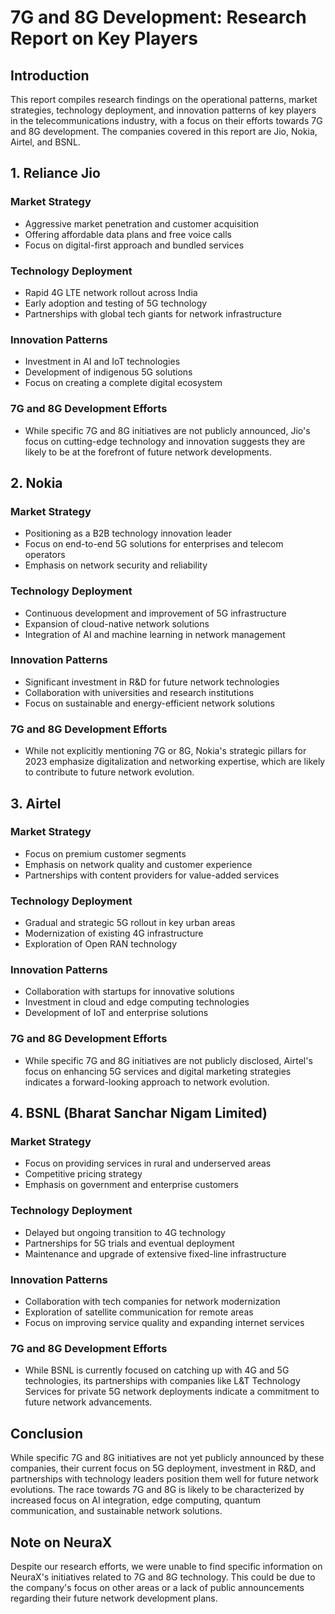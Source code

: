 # 7G and 8G Development: Research Report on Key Players

## Introduction
This report compiles research findings on the operational patterns, market strategies, technology deployment, and innovation patterns of key players in the telecommunications industry, with a focus on their efforts towards 7G and 8G development. The companies covered in this report are Jio, Nokia, Airtel, and BSNL.

## 1. Reliance Jio

### Market Strategy
- Aggressive market penetration and customer acquisition
- Offering affordable data plans and free voice calls
- Focus on digital-first approach and bundled services

### Technology Deployment
- Rapid 4G LTE network rollout across India
- Early adoption and testing of 5G technology
- Partnerships with global tech giants for network infrastructure

### Innovation Patterns
- Investment in AI and IoT technologies
- Development of indigenous 5G solutions
- Focus on creating a complete digital ecosystem

### 7G and 8G Development Efforts
- While specific 7G and 8G initiatives are not publicly announced, Jio's focus on cutting-edge technology and innovation suggests they are likely to be at the forefront of future network developments.

## 2. Nokia

### Market Strategy
- Positioning as a B2B technology innovation leader
- Focus on end-to-end 5G solutions for enterprises and telecom operators
- Emphasis on network security and reliability

### Technology Deployment
- Continuous development and improvement of 5G infrastructure
- Expansion of cloud-native network solutions
- Integration of AI and machine learning in network management

### Innovation Patterns
- Significant investment in R&D for future network technologies
- Collaboration with universities and research institutions
- Focus on sustainable and energy-efficient network solutions

### 7G and 8G Development Efforts
- While not explicitly mentioning 7G or 8G, Nokia's strategic pillars for 2023 emphasize digitalization and networking expertise, which are likely to contribute to future network evolution.

## 3. Airtel

### Market Strategy
- Focus on premium customer segments
- Emphasis on network quality and customer experience
- Partnerships with content providers for value-added services

### Technology Deployment
- Gradual and strategic 5G rollout in key urban areas
- Modernization of existing 4G infrastructure
- Exploration of Open RAN technology

### Innovation Patterns
- Collaboration with startups for innovative solutions
- Investment in cloud and edge computing technologies
- Development of IoT and enterprise solutions

### 7G and 8G Development Efforts
- While specific 7G and 8G initiatives are not publicly disclosed, Airtel's focus on enhancing 5G services and digital marketing strategies indicates a forward-looking approach to network evolution.

## 4. BSNL (Bharat Sanchar Nigam Limited)

### Market Strategy
- Focus on providing services in rural and underserved areas
- Competitive pricing strategy
- Emphasis on government and enterprise customers

### Technology Deployment
- Delayed but ongoing transition to 4G technology
- Partnerships for 5G trials and eventual deployment
- Maintenance and upgrade of extensive fixed-line infrastructure

### Innovation Patterns
- Collaboration with tech companies for network modernization
- Exploration of satellite communication for remote areas
- Focus on improving service quality and expanding internet services

### 7G and 8G Development Efforts
- While BSNL is currently focused on catching up with 4G and 5G technologies, its partnerships with companies like L&T Technology Services for private 5G network deployments indicate a commitment to future network advancements.

## Conclusion
While specific 7G and 8G initiatives are not yet publicly announced by these companies, their current focus on 5G deployment, investment in R&D, and partnerships with technology leaders position them well for future network evolutions. The race towards 7G and 8G is likely to be characterized by increased focus on AI integration, edge computing, quantum communication, and sustainable network solutions.

## Note on NeuraX
Despite our research efforts, we were unable to find specific information on NeuraX's initiatives related to 7G and 8G technology. This could be due to the company's focus on other areas or a lack of public announcements regarding their future network development plans.

